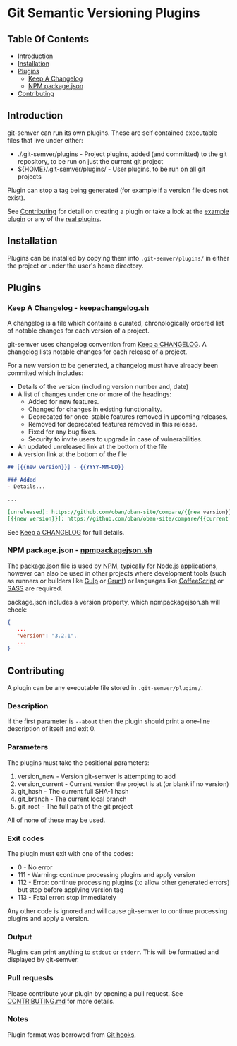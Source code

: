 # Git Semantic Versioning Plugins

## Table Of Contents

- [Introduction](#introduction)
- [Installation](#installation)
- [Plugins](#plugins)
  - [Keep A Changelog](#keep-a-changelog)
  - [NPM package.json](#npm-package-json)
- [Contributing](#contributing)

## Introduction

git-semver can run its own plugins. These are self contained executable files that live under either:

- ./.git-semver/plugins        - Project plugins, added (and committed) to the git repository, to be run on just the current git project
- ${HOME}/.git-semver/plugins/ - User plugins, to be run on all git projects

Plugin can stop a tag being generated (for example if a version file does not exist).

See [Contributing](#contributing) for detail on creating a plugin or take a look at the [example plugin] or any of the [real plugins](#plugins).

## Installation

Plugins can be installed by copying them into `.git-semver/plugins/` in either the project or under the user's home directory.

## Plugins

### Keep A Changelog - [keepachangelog.sh]

A changelog is a file which contains a curated, chronologically ordered list of notable changes for each version of a project.

git-semver uses changelog convention from [Keep a CHANGELOG](http://keepachangelog.com). A changelog lists notable changes for each release of a project.

For a new version to be generated, a changelog must have already been commited which includes:

- Details of the version (including version number and, date)
- A list of changes under one or more of the headings:
  - Added for new features.
  - Changed for changes in existing functionality.
  - Deprecated for once-stable features removed in upcoming releases.
  - Removed for deprecated features removed in this release.
  - Fixed for any bug fixes.
  - Security to invite users to upgrade in case of vulnerabilities.
- An updated unreleased link at the bottom of the file
- A version link at the bottom of the file

``` markdown
## [{{new version}}] - {{YYYY-MM-DD}}

### Added
- Details...

...

[unreleased]: https://github.com/oban/oban-site/compare/{{new version}}...HEAD
[{{new version}}]: https://github.com/oban/oban-site/compare/{{current version}}...{{version}}
```

See [Keep a CHANGELOG] for full details.

### NPM package.json - [npmpackagejson.sh]

The [package.json] file is used by [NPM], typically for [Node.js] applications, however can also be used in other projects where development tools (such as runners or builders like [Gulp] or [Grunt]) or languages like [CoffeeScript] or [SASS] are required.

package.json includes a version property, which npmpackagejson.sh will check:

``` json
{
   ...
   "version": "3.2.1",
   ...
}
```

## Contributing

A plugin can be any executable file stored in `.git-semver/plugins/`.

### Description

If the first parameter is `--about` then the plugin should print a one-line description of itself and exit 0.

### Parameters

The plugins must take the positional parameters:

1. version_new        - Version git-semver is attempting to add
2. version_current    - Current version the project is at (or blank if no version)
3. git_hash           - The current full SHA-1 hash
4. git_branch         - The current local branch
5. git_root           - The full path of the git project

All of none of these may be used.

### Exit codes

The plugin must exit with one of the codes:

- 0       - No error
- 111     - Warning: continue processing plugins and apply version
- 112     - Error: continue processing plugins (to allow other generated errors) but stop before applying version tag
- 113     - Fatal error: stop immediately

Any other code is ignored and will cause git-semver to continue processing plugins and apply a version.

### Output

Plugins can print anything to `stdout` or `stderr`. This will be formatted and displayed by git-semver.

### Pull requests

Please contribute your plugin by opening a pull request. See [CONTRIBUTING.md] for more details.

### Notes

Plugin format was borrowed from [Git hooks][Git hooks].

[CONTRIBUTING.md]: CONTRIBUTING.md
[CoffeeScript]: coffeescript.org
[example plugin]: plugins/example.sh
[Git hooks]: https://github.com/icefox/git-hooks
[Grunt]: http://gruntjs.com/
[Gulp]: http://gulpjs.com
[Keep a CHANGELOG]: http://keepachangelog.com/
[keepachangelog.sh]: plugins/keepachangelog.sh
[npmpackagejson.sh]: plugins/nopmpackagejson.sh
[Node.js]: https://nodejs.org/
[NPM]: https://www.npmjs.com/
[package.json]: http://browsenpm.org/package.json
[SASS]: http://sass-lang.com/
